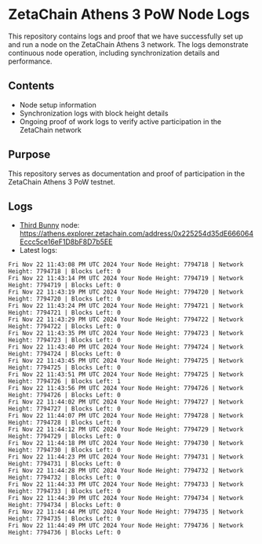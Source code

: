 # ZetaChain Athens 3 PoW Node Logs
This repository contains logs and proof that we have successfully set up and run a node on the ZetaChain Athens 3 network. The logs demonstrate continuous node operation, including synchronization details and performance.

## Contents
- Node setup information
- Synchronization logs with block height details
- Ongoing proof of work logs to verify active participation in the ZetaChain network

## Purpose
This repository serves as documentation and proof of participation in the ZetaChain Athens 3 PoW testnet.

## Logs

- [Third Bunny](https://thirdbunny.xyz/) node: https://athens.explorer.zetachain.com/address/0x225254d35dE666064Eccc5ce16eF1D8bF8D7b5EE
- Latest logs:
```
Fri Nov 22 11:43:08 PM UTC 2024 Your Node Height: 7794718 | Network Height: 7794718 | Blocks Left: 0
Fri Nov 22 11:43:14 PM UTC 2024 Your Node Height: 7794719 | Network Height: 7794719 | Blocks Left: 0
Fri Nov 22 11:43:19 PM UTC 2024 Your Node Height: 7794720 | Network Height: 7794720 | Blocks Left: 0
Fri Nov 22 11:43:24 PM UTC 2024 Your Node Height: 7794721 | Network Height: 7794721 | Blocks Left: 0
Fri Nov 22 11:43:29 PM UTC 2024 Your Node Height: 7794722 | Network Height: 7794722 | Blocks Left: 0
Fri Nov 22 11:43:35 PM UTC 2024 Your Node Height: 7794723 | Network Height: 7794723 | Blocks Left: 0
Fri Nov 22 11:43:40 PM UTC 2024 Your Node Height: 7794724 | Network Height: 7794724 | Blocks Left: 0
Fri Nov 22 11:43:45 PM UTC 2024 Your Node Height: 7794725 | Network Height: 7794725 | Blocks Left: 0
Fri Nov 22 11:43:51 PM UTC 2024 Your Node Height: 7794725 | Network Height: 7794726 | Blocks Left: 1
Fri Nov 22 11:43:56 PM UTC 2024 Your Node Height: 7794726 | Network Height: 7794726 | Blocks Left: 0
Fri Nov 22 11:44:02 PM UTC 2024 Your Node Height: 7794727 | Network Height: 7794727 | Blocks Left: 0
Fri Nov 22 11:44:07 PM UTC 2024 Your Node Height: 7794728 | Network Height: 7794728 | Blocks Left: 0
Fri Nov 22 11:44:12 PM UTC 2024 Your Node Height: 7794729 | Network Height: 7794729 | Blocks Left: 0
Fri Nov 22 11:44:18 PM UTC 2024 Your Node Height: 7794730 | Network Height: 7794730 | Blocks Left: 0
Fri Nov 22 11:44:23 PM UTC 2024 Your Node Height: 7794731 | Network Height: 7794731 | Blocks Left: 0
Fri Nov 22 11:44:28 PM UTC 2024 Your Node Height: 7794732 | Network Height: 7794732 | Blocks Left: 0
Fri Nov 22 11:44:33 PM UTC 2024 Your Node Height: 7794733 | Network Height: 7794733 | Blocks Left: 0
Fri Nov 22 11:44:39 PM UTC 2024 Your Node Height: 7794734 | Network Height: 7794734 | Blocks Left: 0
Fri Nov 22 11:44:44 PM UTC 2024 Your Node Height: 7794735 | Network Height: 7794735 | Blocks Left: 0
Fri Nov 22 11:44:49 PM UTC 2024 Your Node Height: 7794736 | Network Height: 7794736 | Blocks Left: 0
```

